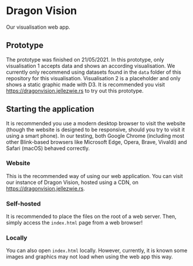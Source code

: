 # Dragon Vision
Our visualisation web app.

## Prototype
The prototype was finished on 21/05/2021. In this prototype, only visualisation 1 accepts data and shows an according visualisation. We currently only recommend using datasets found in the `data` folder of this repository for this visualisation.  Visualisation 2 is a placeholder and only shows a static graphic made with D3. It is recommended you visit https://dragonvision.jellezwie.rs to try out this prototype.

## Starting the application
It is recommended you use a modern desktop browser to visit the website (though the website is designed to be responsive, should you try to visit it using a smart phone). In our testing, both Google Chrome (including most other Blink-based browsers like Microsoft Edge, Opera, Brave, Vivaldi) and Safari (macOS) behaved correctly.

### Website
This is the recommended way of using our web application. You can visit our instance of Dragon Vision, hosted using a CDN, on https://dragonvision.jellezwie.rs.

### Self-hosted
It is recommended to place the files on the root of a web server. Then, simply access the `index.html` page from a web browser! 

### Locally
You can also open `index.html` locally. However, currently, it is known some images and graphics may not load when using the web app this way.
